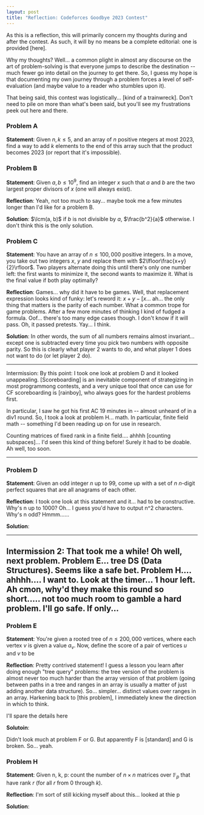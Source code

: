 ```yaml
---
layout: post
title: "Reflection: Codeforces Goodbye 2023 Contest"
---
```


As this is a reflection, this will primarily concern my thoughts during and after the contest. As such, it will by no means be a complete editorial: one is provided [here].

Why my thoughts? Well... a common plight in almost any discourse on the art of problem-solving is that everyone jumps to describe the destination -- much fewer go into detail on the journey to get there. So, I guess my hope is that documenting my own journey through a problem forces a level of self-evaluation (and maybe value to a reader who stumbles upon it).

That being said, this contest was logistically... [kind of a trainwreck]. Don't need to pile on more than what's been said, but you'll see my frustrations peek out here and there.

### Problem A
**Statement**: Given $n, k \leq 5$, and an array of $n$ positive ntegers at most 2023, find a way to add $k$ elements to the end of this array such that the product becomes 2023 (or report that it's impossible).

### Problem B
**Statement**: Given $a, b \leq 10^9$, find an integer $x$ such that $a$ and $b$ are the two largest proper divisors of $x$ (one will always exist).

**Reflection**: Yeah, not too much to say... maybe took me a few minutes longer than I'd like for a problem B.

**Solution**: $\lcm(a, b)$ if $b$ is not divisible by $a$, $\frac{b^2}{a}$ otherwise. I don't think this is the only solution.

### Problem C
**Statement**: You have an array of $n \leq 100,000$ positive integers. In a move, you take out two integers $x$, $y$ and replace them with $2\lfloor\frac{x+y}{2}\rfloor$. Two players alternate doing this until there's only one number left: the first wants to minimize it, the second wants to maximize it. What is the final value if both play optimally?

**Reflection**: Games... why did it have to be games. Well, that replacement expression looks kind of funky: let's reword it: $x + y - [x % 2 != y % 2]$... ah... the only thing that matters is the parity of each number. What a common trope for game problems. After a few more minutes of thinking I kind of fudged a formula. Oof... there's too many edge cases though. I don't know if it will pass. Oh, it passed pretests. Yay... I think.

**Solution**: In other words, the sum of all numbers remains almost invariant... except one is subtracted every time you pick two numbers with opposite parity. So this is clearly what player 2 wants to do, and what player 1 does not want to do (or let player 2 do).

-----
Intermission: By this point: I took one look at problem D and it looked unappealing. [Scoreboarding] is an inevitable component of strategizing in most programmong contests, and a very unique tool that once can use for CF scoreboarding is [rainboy], who always goes for the hardest problems first.

In particular, I saw he got his first AC 19 minutes in -- almost unheard of in a div1 round. So, I took a look at problem H... math. In particular, finite field math -- something I'd been reading up on for use in research.

Counting matrices of fixed rank in a finite field.... ahhhh [counting subspaces]... I'd seen this kind of thing before! Surely it had to be doable. Ah well, too soon.

-----

### Problem D
**Statement**: Given an odd integer $n$ up to 99, come up with a set of $n$ $n$-digit perfect squares that are all anagrams of each other.

**Reflection**: I took one look at this statement and it... had to be constructive. Why's n up to 1000? Oh... I guess you'd have to output n^2 characters. Why's n odd? Hmmm......

**Solution**: 

-----
Intermission 2: That took me a while! Oh well, next problem. Problem E... tree DS (Data Structures). Seems like a safe bet. Problem H.... ahhhh.... I want to. Look at the timer... 1 hour left. Ah cmon, why'd they make this round so short..... not too much room to gamble a hard problem. I'll go safe. If only...
-----

### Problem E
**Statement**: You're given a rooted tree of $n \leq 200,000$ vertices, where each vertex $v$ is given a value $a_v$. Now, define the score of a pair of vertices $u$ and $v$ to be 

**Reflection**: Pretty contrived statement! I guess a lesson you learn after doing enough "tree query" problems: the tree version of the problem is almost never too much harder than the array version of that problem (going between paths in a tree and ranges in an array is usually a matter of just adding another data structure). So... simpler... distinct values over ranges in an array. Harkening back to [this problem], I immediately knew the direction in which to think.

I'll spare the details here

**Solutoin**: 

Didn't look much at problem F or G. But apparently F is [standard] and G is broken. So... yeah.

### Problem H
**Statement**: Given n, k, p: count the number of $n \times n$ matrices over $\mathbb{F}_p$ that have rank $r$ (for all $r$ from 0 through $k$).

**Reflection**: I'm sort of still kicking myself about this... looked at thie p

**Solution**: 